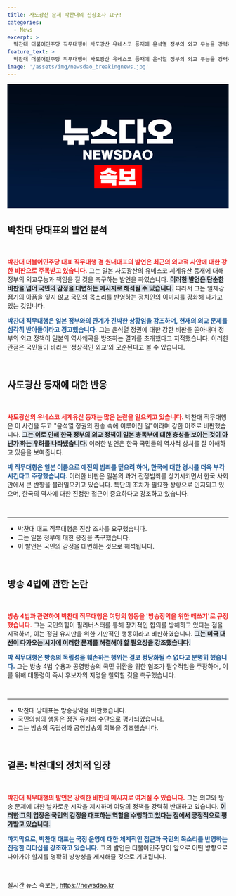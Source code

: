 ```yaml
---
title: 사도광산 문제 박찬대의 진상조사 요구!
categories:
  - News
excerpt: >
  박찬대 더불어민주당 직무대행이 사도광산 유네스코 등재에 윤석열 정부의 외교 무능을 강력히 비판하며 일본 퍼주기에 맞서겠다고 천명했다. 또한, 방송 장악 시도를 비난하며 대통령의 대오각성을 촉구했다.
feature_text: >
  박찬대 더불어민주당 직무대행이 사도광산 유네스코 등재에 윤석열 정부의 외교 무능을 강력히 비판하며 일본 퍼주기에 맞서겠다고 천명했다. 또한, 방송 장악 시도를 비난하며 대통령의 대오각성을 촉구했다.
image: '/assets/img/newsdao_breakingnews.jpg'
---
```


<p><img src="/assets/img/newsdao_breakingnews.jpg" alt="bookingtag 속보" /></p>

<h2 data-ke-size="size26">박찬대 당대표의 발언 분석</h2>

<p data-ke-size="size16">&nbsp;</p>

<p><b><span style="color: #ee2323;">박찬대 더불어민주당 대표 직무대행 겸 원내대표의 발언은 최근의 외교적 사안에 대한 강한 비판으로 주목받고 있습니다.</span></b> 그는 일본 사도광산의 유네스코 세계유산 등재에 대해 정부의 외교무능과 책임을 질 것을 촉구하는 발언을 하였습니다. <b><span style="background-color: #21538527;">이러한 발언은 단순한 비판을 넘어 국민의 감정을 대변하는 메시지로 해석될 수 있습니다.</span></b> 따라서 그는 일제강점기의 아픔을 잊지 않고 국민의 목소리를 반영하는 정치인의 이미지를 강화해 나가고 있는 것입니다. </p>

<p><b><span style="color: #1a5490;">박찬대 직무대행은 일본 정부와의 관계가 긴박한 상황임을 강조하며, 현재의 외교 문제를 심각히 받아들이라고 경고했습니다.</span></b> 그는 윤석열 정권에 대한 강한 비판을 쏟아내며 정부의 외교 정책이 일본의 역사왜곡을 방조하는 결과를 초래했다고 지적했습니다. 이러한 관점은 국민들이 바라는 '정상적인 외교'와 모순된다고 볼 수 있습니다.</p>

<p data-ke-size="size16">&nbsp;</p>

<h2 data-ke-size="size26">사도광산 등재에 대한 반응</h2>

<p data-ke-size="size16">&nbsp;</p>

<p><b><span style="color: #ee2323;">사도광산의 유네스코 세계유산 등재는 많은 논란을 일으키고 있습니다.</span></b> 박찬대 직무대행은 이 사건을 두고 "윤석열 정권의 찬송 속에 이루어진 일"이라며 강한 어조로 비판했습니다. <b><span style="background-color: #21538527;">그는 이로 인해 한국 정부의 외교 정책이 일본 총독부에 대한 충성을 보이는 것이 아닌가 하는 우려를 나타냈습니다.</span></b> 이러한 발언은 한국 국민들의 역사적 상처를 잘 이해하고 있음을 보여줍니다.</p>

<p><b><span style="color: #1a5490;">박 직무대행은 일본 이름으로 예전의 범죄를 덮으려 하며, 한국에 대한 경시를 더욱 부각시킨다고 주장했습니다.</span></b> 이러한 비판은 일본의 과거 전쟁범죄를 상기시키면서 한국 사회 안에서 큰 반향을 불러일으키고 있습니다. 특단의 조치가 필요한 상황으로 인지되고 있으며, 한국의 역사에 대한 진정한 접근이 중요하다고 강조하고 있습니다.</p>

<p data-ke-size="size16">&nbsp;</p>

<hr>

<ul>
    <li>박찬대 대표 직무대행은 진상 조사를 요구했습니다.</li>
    <li>그는 일본 정부에 대한 응징을 촉구했습니다.</li>
    <li>이 발언은 국민의 감정을 대변하는 것으로 해석됩니다.</li>
</ul>

<p data-ke-size="size16">&nbsp;</p>

<h2 data-ke-size="size26">방송 4법에 관한 논란</h2>

<p data-ke-size="size16">&nbsp;</p>

<p><b><span style="color: #ee2323;">방송 4법과 관련하여 박찬대 직무대행은 여당의 행동을 '방송장악을 위한 떼쓰기'로 규정했습니다.</span></b> 그는 국민의힘이 필리버스터를 통해 장기적인 합의를 방해하고 있다는 점을 지적하며, 이는 정권 유지만을 위한 기만적인 행동이라고 비판하였습니다. <b><span style="background-color: #21538527;">그는 미국 대선이 다가오는 시기에 이러한 문제를 해결해야 할 필요성을 강조했습니다.</span></b> </p>

<p><b><span style="color: #1a5490;">박 직무대행은 방송의 독립성을 훼손하는 행위는 결코 정당화될 수 없다고 분명히 했습니다.</span></b> 그는 방송 4법 수용과 공영방송의 국민 귀환을 위한 협조가 필수적임을 주장하며, 이를 위해 대통령이 즉시 후보자의 지명을 철회할 것을 촉구했습니다.</p>

<p data-ke-size="size16">&nbsp;</p>

<hr>

<ul>
    <li>박찬대 당대표는 방송장악을 비판했습니다.</li>
    <li>국민의힘의 행동은 정권 유지의 수단으로 평가되었습니다.</li>
    <li>그는 방송의 독립성과 공영방송의 회복을 강조했습니다.</li>
</ul>

<p data-ke-size="size16">&nbsp;</p>

<h2 data-ke-size="size26">결론: 박찬대의 정치적 입장</h2>

<p data-ke-size="size16">&nbsp;</p>

<p><b><span style="color: #ee2323;">박찬대 직무대행의 발언은 강력한 비판의 메시지로 여겨질 수 있습니다.</span></b> 그는 외교와 방송 문제에 대한 날카로운 시각을 제시하며 여당의 정책을 강력히 반대하고 있습니다. <b><span style="background-color: #21538527;">이러한 그의 입장은 국민의 감정을 대표하는 역할을 수행하고 있다는 점에서 긍정적으로 평가받고 있습니다.</span></b> </p>

<p><b><span style="color: #1a5490;">마지막으로, 박찬대 대표는 국정 운영에 대한 체계적인 접근과 국민의 목소리를 반영하는 진정한 리더십을 강조하고 있습니다.</span></b> 그의 발언은 더불어민주당이 앞으로 어떤 방향으로 나아가야 할지를 명확히 방향성을 제시해줄 것으로 기대됩니다. </p>

<p data-ke-size="size16">&nbsp;</p>
실시간 뉴스 속보는, <a href="https://newsdao.kr" rel="dofollow">https://newsdao.kr</a>


